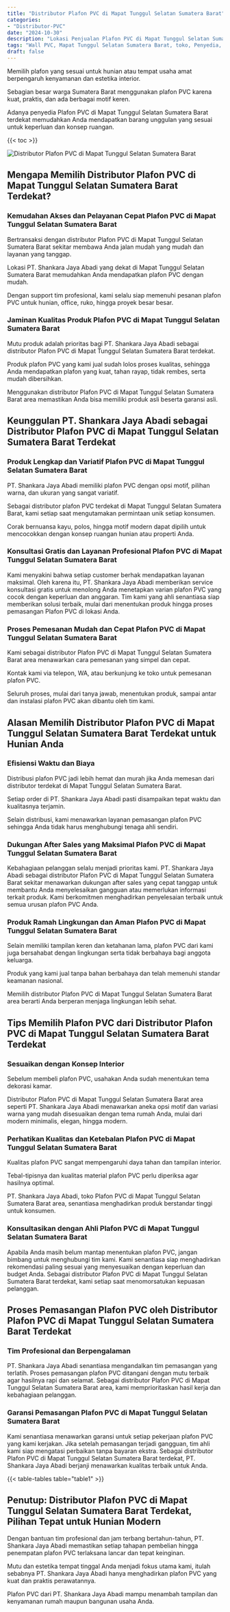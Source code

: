 ```yaml
---
title: "Distributor Plafon PVC di Mapat Tunggul Selatan Sumatera Barat"
categories: 
- "Distributor-PVC"
date: "2024-10-30"
description: "Lokasi Penjualan Plafon PVC di Mapat Tunggul Selatan Sumatera Barat untuk tempat tinggal, kantor, serta ritel. Produk terbaik, pilihan motif, pilihan warna elegan, beserta servis penempatan oleh tim berpengalaman serta garansi resmi!|Jasa distribusi Plafon PVC di Mapat Tunggul Selatan Sumatera Barat untuk kebutuhan hunian, office, atau toko, beserta panel terbaik dan instalasi oleh tim berpengalaman dan kepastian resmi.|Alternatif Plafon PVC di Mapat Tunggul Selatan Sumatera Barat yang terpercaya untuk tempat tinggal, office, dan toko, bersama material unggulan dan pemasangan ditangani oleh tenaga ahli profesional serta kepastian resmi.|Penjualan Plafon PVC di Mapat Tunggul Selatan Sumatera Barat bagi hunian, kantor, dan ritel, dengan produk terbaik dan instalasi ditangani oleh tenaga ahli profesional, disertai dengan jaminan resmi.}"
tags: "Wall PVC, Mapat Tunggul Selatan Sumatera Barat, toko, Penyedia, distributor"
draft: false
---
```


Memilih plafon yang sesuai untuk hunian atau tempat usaha amat berpengaruh kenyamanan dan estetika interior.

Sebagian besar warga Sumatera Barat menggunakan plafon PVC karena kuat, praktis, dan ada berbagai motif keren.

Adanya penyedia Plafon PVC di Mapat Tunggul Selatan Sumatera Barat terdekat memudahkan Anda mendapatkan barang unggulan yang sesuai untuk keperluan dan konsep ruangan.

{{< toc >}}

![Distributor Plafon PVC di Mapat Tunggul Selatan Sumatera Barat](/images/Distributor-PVC/Distributor-Plafon-PVC-di-Mapat-Tunggul-Selatan-Sumatera-Barat.png)


## Mengapa Memilih Distributor Plafon PVC di Mapat Tunggul Selatan Sumatera Barat Terdekat?

### Kemudahan Akses dan Pelayanan Cepat Plafon PVC di Mapat Tunggul Selatan Sumatera Barat

Bertransaksi dengan distributor Plafon PVC di Mapat Tunggul Selatan Sumatera Barat sekitar membawa Anda jalan mudah yang mudah dan layanan yang tanggap.

Lokasi PT. Shankara Jaya Abadi yang dekat di Mapat Tunggul Selatan Sumatera Barat memudahkan Anda mendapatkan plafon PVC dengan mudah.

Dengan support tim profesional, kami selalu siap memenuhi pesanan plafon PVC untuk hunian, office, ruko, hingga proyek besar besar.

### Jaminan Kualitas Produk Plafon PVC di Mapat Tunggul Selatan Sumatera Barat

Mutu produk adalah prioritas bagi PT. Shankara Jaya Abadi sebagai distributor Plafon PVC di Mapat Tunggul Selatan Sumatera Barat terdekat.

Produk plafon PVC yang kami jual sudah lolos proses kualitas, sehingga Anda mendapatkan plafon yang kuat, tahan rayap, tidak rembes, serta mudah dibersihkan.

Menggunakan distributor Plafon PVC di Mapat Tunggul Selatan Sumatera Barat area memastikan Anda bisa memiliki produk asli beserta garansi asli.

## Keunggulan PT. Shankara Jaya Abadi sebagai Distributor Plafon PVC di Mapat Tunggul Selatan Sumatera Barat Terdekat

### Produk Lengkap dan Variatif Plafon PVC di Mapat Tunggul Selatan Sumatera Barat

PT. Shankara Jaya Abadi memiliki plafon PVC dengan opsi motif, pilihan warna, dan ukuran yang sangat variatif.

Sebagai distributor plafon PVC terdekat di Mapat Tunggul Selatan Sumatera Barat, kami setiap saat mengutamakan permintaan unik setiap konsumen.

Corak bernuansa kayu, polos, hingga motif modern dapat dipilih untuk mencocokkan dengan konsep ruangan hunian atau properti Anda.

### Konsultasi Gratis dan Layanan Profesional Plafon PVC di Mapat Tunggul Selatan Sumatera Barat

Kami menyakini bahwa setiap customer berhak mendapatkan layanan maksimal. Oleh karena itu, PT. Shankara Jaya Abadi memberikan service konsultasi gratis untuk menolong Anda menetapkan varian plafon PVC yang cocok dengan keperluan dan anggaran. Tim kami yang ahli senantiasa siap memberikan solusi terbaik, mulai dari menentukan produk hingga proses pemasangan Plafon PVC di lokasi Anda.

### Proses Pemesanan Mudah dan Cepat Plafon PVC di Mapat Tunggul Selatan Sumatera Barat

Kami sebagai distributor Plafon PVC di Mapat Tunggul Selatan Sumatera Barat area menawarkan cara pemesanan yang simpel dan cepat.

Kontak kami via telepon, WA, atau berkunjung ke toko untuk pemesanan plafon PVC.

Seluruh proses, mulai dari tanya jawab, menentukan produk, sampai antar dan instalasi plafon PVC akan dibantu oleh tim kami.

## Alasan Memilih Distributor Plafon PVC di Mapat Tunggul Selatan Sumatera Barat Terdekat untuk Hunian Anda

### Efisiensi Waktu dan Biaya

Distribusi plafon PVC jadi lebih hemat dan murah jika Anda memesan dari distributor terdekat di Mapat Tunggul Selatan Sumatera Barat.

Setiap order di PT. Shankara Jaya Abadi pasti disampaikan tepat waktu dan kualitasnya terjamin.

Selain distribusi, kami menawarkan layanan pemasangan plafon PVC sehingga Anda tidak harus menghubungi tenaga ahli sendiri.

### Dukungan After Sales yang Maksimal Plafon PVC di Mapat Tunggul Selatan Sumatera Barat

Kebahagiaan pelanggan selalu menjadi prioritas kami. PT. Shankara Jaya Abadi sebagai distributor Plafon PVC di Mapat Tunggul Selatan Sumatera Barat sekitar menawarkan dukungan after sales yang cepat tanggap untuk membantu Anda menyelesaikan gangguan atau memerlukan informasi terkait produk. Kami berkomitmen menghadirkan penyelesaian terbaik untuk semua urusan plafon PVC Anda.

### Produk Ramah Lingkungan dan Aman Plafon PVC di Mapat Tunggul Selatan Sumatera Barat

Selain memiliki tampilan keren dan ketahanan lama, plafon PVC dari kami juga bersahabat dengan lingkungan serta tidak berbahaya bagi anggota keluarga.

Produk yang kami jual tanpa bahan berbahaya dan telah memenuhi standar keamanan nasional.

Memilih distributor Plafon PVC di Mapat Tunggul Selatan Sumatera Barat area berarti Anda berperan menjaga lingkungan lebih sehat.

## Tips Memilih Plafon PVC dari Distributor Plafon PVC di Mapat Tunggul Selatan Sumatera Barat Terdekat

### Sesuaikan dengan Konsep Interior

Sebelum membeli plafon PVC, usahakan Anda sudah menentukan tema dekorasi kamar.

Distributor Plafon PVC di Mapat Tunggul Selatan Sumatera Barat area seperti PT. Shankara Jaya Abadi menawarkan aneka opsi motif dan variasi warna yang mudah disesuaikan dengan tema rumah Anda, mulai dari modern minimalis, elegan, hingga modern.

### Perhatikan Kualitas dan Ketebalan Plafon PVC di Mapat Tunggul Selatan Sumatera Barat

Kualitas plafon PVC sangat mempengaruhi daya tahan dan tampilan interior.

Tebal-tipisnya dan kualitas material plafon PVC perlu diperiksa agar hasilnya optimal.

PT. Shankara Jaya Abadi, toko Plafon PVC di Mapat Tunggul Selatan Sumatera Barat area, senantiasa menghadirkan produk berstandar tinggi untuk konsumen.

### Konsultasikan dengan Ahli Plafon PVC di Mapat Tunggul Selatan Sumatera Barat

Apabila Anda masih belum mantap menentukan plafon PVC, jangan bimbang untuk menghubungi tim kami. Kami senantiasa siap menghadirkan rekomendasi paling sesuai yang menyesuaikan dengan keperluan dan budget Anda. Sebagai distributor Plafon PVC di Mapat Tunggul Selatan Sumatera Barat terdekat, kami setiap saat menomorsatukan kepuasan pelanggan.

## Proses Pemasangan Plafon PVC oleh Distributor Plafon PVC di Mapat Tunggul Selatan Sumatera Barat Terdekat

### Tim Profesional dan Berpengalaman

PT. Shankara Jaya Abadi senantiasa mengandalkan tim pemasangan yang terlatih. Proses pemasangan plafon PVC ditangani dengan mutu terbaik agar hasilnya rapi dan selamat. Sebagai distributor Plafon PVC di Mapat Tunggul Selatan Sumatera Barat area, kami memprioritaskan hasil kerja dan kebahagiaan pelanggan.

### Garansi Pemasangan Plafon PVC di Mapat Tunggul Selatan Sumatera Barat

Kami senantiasa menawarkan garansi untuk setiap pekerjaan plafon PVC yang kami kerjakan. Jika setelah pemasangan terjadi gangguan, tim ahli kami siap mengatasi perbaikan tanpa bayaran ekstra. Sebagai distributor Plafon PVC di Mapat Tunggul Selatan Sumatera Barat terdekat, PT. Shankara Jaya Abadi berjanji menawarkan kualitas terbaik untuk Anda.

{{< table-tables table="table1" >}}

## Penutup: Distributor Plafon PVC di Mapat Tunggul Selatan Sumatera Barat Terdekat, Pilihan Tepat untuk Hunian Modern

Dengan bantuan tim profesional dan jam terbang bertahun-tahun, PT. Shankara Jaya Abadi memastikan setiap tahapan pembelian hingga penempatan plafon PVC terlaksana lancar dan tepat keinginan.

Mutu dan estetika tempat tinggal Anda menjadi fokus utama kami, itulah sebabnya PT. Shankara Jaya Abadi hanya menghadirkan plafon PVC yang kuat dan praktis perawatannya.

Plafon PVC dari PT. Shankara Jaya Abadi mampu menambah tampilan dan kenyamanan rumah maupun bangunan usaha Anda.